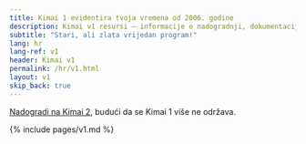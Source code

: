 ```yaml
---
title: Kimai 1 evidentira tvoja vremena od 2006. godine
description: Kimai v1 resursi – informacije o nadogradnji, dokumentacija i poveznice
subtitle: "Stari, ali zlata vrijedan program!"
lang: hr
lang-ref: v1
header: Kimai v1
permalink: /hr/v1.html
layout: v1
skip_back: true
---
```


<div class="alert alert-danger" role="alert">
    <a href="{% link _documentation/migration-v1.md %}">Nadogradi na Kimai 2</a>, budući da se Kimai 1 više ne održava.
</div>

{% include pages/v1.md %}
 
